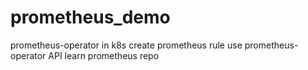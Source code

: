 # prometheus_demo

prometheus-operator in k8s 
create prometheus rule use prometheus-operator API
learn prometheus repo


